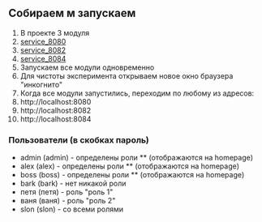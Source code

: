 
## Собираем м запускаем

1. В проекте 3 модуля
2. [service_8080](service_8080)
2. [service_8082](service_8082)
3. [service_8084](service_8084)
4. Запускаем все модули одновременно
5. Для чистоты эксперимента открываем новое окно браузера "инкогнито"
6. Когда все модули запустились, переходим по любому из адресов:
7. http://localhost:8080
8. http://localhost:8082
9. http://localhost:8084

### Пользователи (в скобках пароль)

* admin (admin) - определены роли ** (отображаются на homepage)
* alex (alex) - определены роли ** (отображаются на homepage)
* boss (boss) - определены роли ** (отображаются на homepage)
* bark (bark) - нет никакой роли
* петя (петя) - роль "роль 1"
* ваня (ваня) - роль "роль 2"
* slon (slon) - со всеми ролями
 





